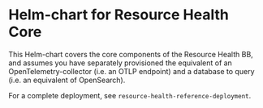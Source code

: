# Helm-chart for Resource Health Core

This Helm-chart covers the core components of the Resource Health BB, and assumes you have separately provisioned the equivalent of an OpenTelemetry-collector (i.e. an OTLP endpoint) and a database to query (i.e. an equivalent of OpenSearch).

For a complete deployment, see `resource-health-reference-deployment`.